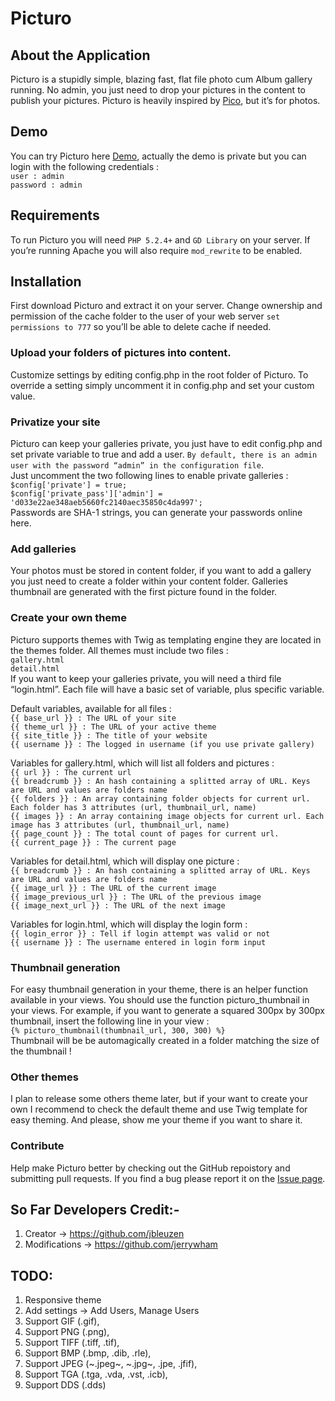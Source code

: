 Picturo
=======

## About the Application
Picturo is a stupidly simple, blazing fast, flat file photo cum Album gallery running. No admin, you just need to drop your pictures in the content to publish your pictures. Picturo is heavily inspired by [Pico](https://github.com/gilbitron/Pico), but it’s for photos.

## Demo
You can try Picturo here [Demo](http://picturo.johanbleuzen.fr), actually the demo is private but you can login with the following credentials : <br/>
``user : admin`` <br/>
``password : admin``

## Requirements
To run Picturo you will need ``PHP 5.2.4+`` and ``GD Library`` on your server. If you’re running Apache you will also require ``mod_rewrite`` to be enabled.

## Installation
First download Picturo and extract it on your server. Change ownership and permission of the cache folder to the user of your web server ``set permissions to 777`` so you’ll be able to delete cache if needed.

### Upload your folders of pictures into content.
Customize settings by editing config.php in the root folder of Picturo. To override a setting simply uncomment it in config.php and set your custom value.

### Privatize your site
Picturo can keep your galleries private, you just have to edit config.php and set private variable to true and add a user. ``By default, there is an admin user with the password “admin” in the configuration file``.<br/>
Just uncomment the two following lines to enable private galleries : <br/>
``$config['private'] = true;`` <br/>
``$config['private_pass']['admin'] = 'd033e22ae348aeb5660fc2140aec35850c4da997';`` <br/>
Passwords are SHA-1 strings, you can generate your passwords online here.

### Add galleries
Your photos must be stored in content folder, if you want to add a gallery you just need to create a folder within your content folder.
Galleries thumbnail are generated with the first picture found in the folder.

### Create your own theme
Picturo supports themes with Twig as templating engine they are located in the themes folder. All themes must include two files : <br/>
``gallery.html`` <br/>
``detail.html`` <br/>
If you want to keep your galleries private, you will need a third file “login.html”. Each file will have a basic set of variable, plus specific variable.

Default variables, available for all files : <br/>
``{{ base_url }} : The URL of your site`` <br/>
``{{ theme_url }} : The URL of your active theme`` <br/>
``{{ site_title }} : The title of your website`` <br/>
``{{ username }} : The logged in username (if you use private gallery)`` <br/>

Variables for gallery.html, which will list all folders and pictures : <br/>
``{{ url }} : The current url`` <br/>
``{{ breadcrumb }} : An hash containing a splitted array of URL. Keys are URL and values are folders name`` <br/>
``{{ folders }} : An array containing folder objects for current url. Each folder has 3 attributes (url, thumbnail_url, name)`` <br/>
``{{ images }} : An array containing image objects for current url. Each image has 3 attributes (url, thumbnail_url, name)`` <br/>
``{{ page_count }} : The total count of pages for current url.`` <br/>
``{{ current_page }} : The current page`` <br/>

Variables for detail.html, which will display one picture : <br/>
``{{ breadcrumb }} : An hash containing a splitted array of URL. Keys are URL and values are folders name`` <br/>
``{{ image_url }} : The URL of the current image`` <br/>
``{{ image_previous_url }} : The URL of the previous image`` <br/>
``{{ image_next_url }} : The URL of the next image`` <br/>

Variables for login.html, which will display the login form : <br/>
``{{ login_error }} : Tell if login attempt was valid or not`` <br/>
``{{ username }} : The username entered in login form input`` <br/>

### Thumbnail generation
For easy thumbnail generation in your theme, there is an helper function available in your views. You should use the function picturo_thumbnail in your views. For example, if you want to generate a squared 300px by 300px thumbnail, insert the following line in your view : <br/>
``{% picturo_thumbnail(thumbnail_url, 300, 300) %}`` <br/>
Thumbnail will be be automagically created in a folder matching the size of the thumbnail !

### Other themes
I plan to release some others theme later, but if your want to create your own I recommend to check the default theme and use Twig template for easy theming.
And please, show me your theme if you want to share it.

### Contribute
Help make Picturo better by checking out the GitHub repoistory and submitting pull requests. If you find a bug please report it on the [Issue page](https://github.com/dineshkummarc/Picturo/issues).

## So Far Developers Credit:-
1. Creator -> https://github.com/jbleuzen
2. Modifications -> https://github.com/jerrywham

## TODO:
 1. Responsive theme
 2. Add settings -> Add Users, Manage Users
 3. Support GIF (.gif),
 4. Support PNG (.png),
 5. Support TIFF (.tiff, .tif),
 6. Support BMP (.bmp, .dib, .rle),
 7. Support JPEG (~.jpeg~, ~.jpg~, .jpe, .jfif),
 8. Support TGA (.tga, .vda, .vst, .icb),
 9. Support DDS (.dds)